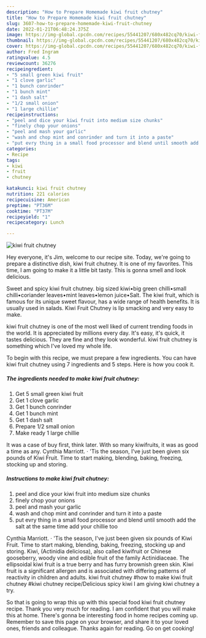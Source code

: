 ```yaml
---
description: "How to Prepare Homemade kiwi fruit chutney"
title: "How to Prepare Homemade kiwi fruit chutney"
slug: 3607-how-to-prepare-homemade-kiwi-fruit-chutney
date: 2022-01-21T06:48:24.375Z
image: https://img-global.cpcdn.com/recipes/55441207/680x482cq70/kiwi-fruit-chutney-recipe-main-photo.jpg
thumbnail: https://img-global.cpcdn.com/recipes/55441207/680x482cq70/kiwi-fruit-chutney-recipe-main-photo.jpg
cover: https://img-global.cpcdn.com/recipes/55441207/680x482cq70/kiwi-fruit-chutney-recipe-main-photo.jpg
author: Fred Ingram
ratingvalue: 4.5
reviewcount: 36276
recipeingredient:
- "5 small green kiwi fruit"
- "1 clove garlic"
- "1 bunch conrinder"
- "1 bunch mint"
- "1 dash salt"
- "1/2 small onion"
- "1 large chillie"
recipeinstructions:
- "peel and dice your kiwi fruit into medium size chunks"
- "finely chop your onions"
- "peel and mash your garlic"
- "wash and chop mint and conrinder and turn it into a paste"
- "put evry thing in a small food processor and blend until smooth add the salt at the same time add your chillie too"
categories:
- Recipe
tags:
- kiwi
- fruit
- chutney

katakunci: kiwi fruit chutney 
nutrition: 221 calories
recipecuisine: American
preptime: "PT36M"
cooktime: "PT37M"
recipeyield: "1"
recipecategory: Lunch

---
```



![kiwi fruit chutney](https://img-global.cpcdn.com/recipes/55441207/680x482cq70/kiwi-fruit-chutney-recipe-main-photo.jpg)

Hey everyone, it's Jim, welcome to our recipe site. Today, we're going to prepare a distinctive dish, kiwi fruit chutney. It is one of my favorites. This time, I am going to make it a little bit tasty. This is gonna smell and look delicious.

Sweet and spicy kiwi fruit chutney. big sized kiwi•big green chilli•small chilli•coriander leaves•mint leaves•lemon juice•Salt. The kiwi fruit, which is famous for its unique sweet flavour, has a wide range of health benefits. It is usually used in salads. Kiwi Fruit Chutney is lip smacking and very easy to make.

kiwi fruit chutney is one of the most well liked of current trending foods in the world. It is appreciated by millions every day. It's easy, it's quick, it tastes delicious. They are fine and they look wonderful. kiwi fruit chutney is something which I've loved my whole life.


To begin with this recipe, we must prepare a few ingredients. You can have kiwi fruit chutney using 7 ingredients and 5 steps. Here is how you cook it.

<!--inarticleads1-->

##### The ingredients needed to make kiwi fruit chutney:

1. Get 5 small green kiwi fruit
1. Get 1 clove garlic
1. Get 1 bunch conrinder
1. Get 1 bunch mint
1. Get 1 dash salt
1. Prepare 1/2 small onion
1. Make ready 1 large chillie


It was a case of buy first, think later. With so many kiwifruits, it was as good a time as any. Cynthia Marriott. · &#39;Tis the season, I&#39;ve just been given six pounds of Kiwi Fruit. Time to start making, blending, baking, freezing, stocking up and storing. 

<!--inarticleads2-->

##### Instructions to make kiwi fruit chutney:

1. peel and dice your kiwi fruit into medium size chunks
1. finely chop your onions
1. peel and mash your garlic
1. wash and chop mint and conrinder and turn it into a paste
1. put evry thing in a small food processor and blend until smooth add the salt at the same time add your chillie too


Cynthia Marriott. · &#39;Tis the season, I&#39;ve just been given six pounds of Kiwi Fruit. Time to start making, blending, baking, freezing, stocking up and storing. Kiwi, (Actinidia deliciosa), also called kiwifruit or Chinese gooseberry, woody vine and edible fruit of the family Actinidiaceae. The ellipsoidal kiwi fruit is a true berry and has furry brownish green skin. Kiwi fruit is a significant allergen and is associated with differing patterns of reactivity in children and adults. kiwi fruit chutney #how to make kiwi fruit chutney #kiwi chutney recipe/Delicious spicy kiwi I am giving kiwi chutney a try. 

So that is going to wrap this up with this special food kiwi fruit chutney recipe. Thank you very much for reading. I am confident that you will make this at home. There's gonna be interesting food in home recipes coming up. Remember to save this page on your browser, and share it to your loved ones, friends and colleague. Thanks again for reading. Go on get cooking!
